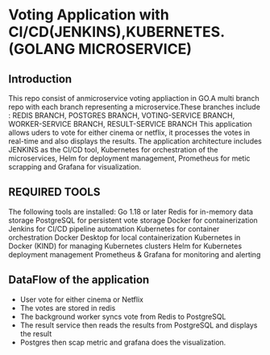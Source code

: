 # Voting Application with CI/CD(JENKINS),KUBERNETES. (GOLANG MICROSERVICE)
## Introduction
This repo consist of anmicroservice voting appliaction in GO.A multi branch repo with each branch representing a microservice.These branches include : 
REDIS BRANCH, POSTGRES BRANCH, VOTING-SERVICE BRANCH, WORKER-SERVICE BRANCH, RESULT-SERVICE BRANCH
This application allows uders to vote for either cinema or netflix, it processes the votes in real-time and also displays the results. The application architecture includes JENKINS as the CI/CD tool, Kubernetes for orchestration of the microservices, Helm for deployment management, Prometheus for metic scrapping and Grafana for visualization.

## REQUIRED TOOLS
The following tools are installed:
Go 1.18 or later
Redis for in-memory data storage
PostgreSQL for persistent vote storage
Docker for containerization
Jenkins for CI/CD pipeline automation
Kubernetes for container orchestration
Docker Desktop for local containerization
Kubernetes in Docker (KIND) for managing Kubernetes clusters
Helm for Kubernetes deployment management
Prometheus & Grafana for monitoring and alerting

## DataFlow of the application 
- User vote for either cinema or Netflix
- The votes are stored in redis
- The background worker syncs vote from Redis to PostgreSQL
- The result service then reads the results from PostgreSQL and displays the result
- Postgres then scap metric and grafana does the visualization.








